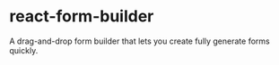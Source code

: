 # react-form-builder
A drag-and-drop form builder that lets you create fully generate forms quickly.

